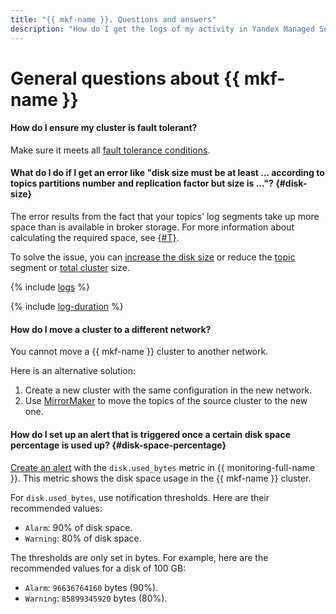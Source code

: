 ```yaml
---
title: "{{ mkf-name }}. Questions and answers"
description: "How do I get the logs of my activity in Yandex Managed Service for Apache Kafka? Find the answer to this and other questions in this article."
---
```


# General questions about {{ mkf-name }}

#### How do I ensure my cluster is fault tolerant?

Make sure it meets all [fault tolerance conditions](../concepts/index.md#fault-tolerance).

#### What do I do if I get an error like "disk size must be at least ... according to topics partitions number and replication factor but size is ..."? {#disk-size}

The error results from the fact that your topics' log segments take up more space than is available in broker storage. For more information about calculating the required space, see [{#T}](../concepts/storage.md#minimal-storage-size).

To solve the issue, you can [increase the disk size](../operations/cluster-update#change-disk-size) or reduce the [topic](../operations/cluster-topics.md#update-topic) segment or [total cluster](../operations/cluster-update.md#change-kafka-settings) size.

{% include [logs](../../_qa/logs.md) %}

{% include [log-duration](../../_includes/mdb/log-duration-qa.md) %}

#### How do I move a cluster to a different network?

You cannot move a {{ mkf-name }} cluster to another network.

Here is an alternative solution:

1. Create a new cluster with the same configuration in the new network.
1. Use [MirrorMaker](../tutorials/kafka-connectors.md#kf-mirrormaker) to move the topics of the source cluster to the new one.

#### How do I set up an alert that is triggered once a certain disk space percentage is used up? {#disk-space-percentage}

[Create an alert](../../managed-kafka/operations/monitoring.md#monitoring-integration) with the `disk.used_bytes` metric in {{ monitoring-full-name }}. This metric shows the disk space usage in the {{ mkf-name }} cluster.

For `disk.used_bytes`, use notification thresholds. Here are their recommended values:

* `Alarm`: 90% of disk space.
* `Warning`: 80% of disk space.

The thresholds are only set in bytes. For example, here are the recommended values for a disk of 100 GB:

* `Alarm`: `96636764160` bytes (90%).
* `Warning`: `85899345920` bytes (80%).
